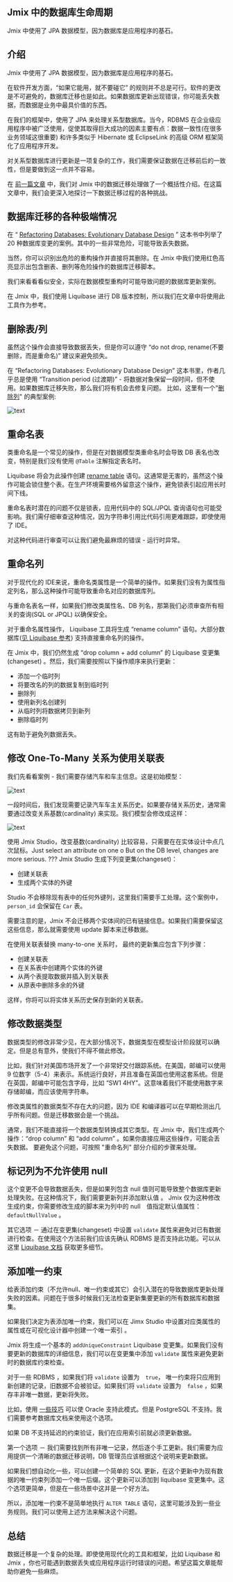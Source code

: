 ## Jmix 中的数据库生命周期

Jmix 中使用了 JPA 数据模型，因为数据库是应用程序的基石。

## 介绍

Jmix 中使用了 JPA 数据模型，因为数据库是应用程序的基石。

在软件开发方面，“如果它能用，就不要碰它” 的规则并不总是可行。软件的更改是不可避免的，数据库迁移也是如此。如果数据库更新出现错误，你可能丢失数据，而数据是业务中最具价值的东西。

在我们的框架中，使用了 JPA 来处理关系型数据库。当今，RDBMS 在企业级应用程序中被广泛使用，促使其取得巨大成功的因素主要有点：数据一致性(在很多业务领域这很重要) 和许多类似于 Hibernate 或 EclipseLink 的高级 ORM 框架简化了应用程序开发。

对关系型数据库进行更新是一项复杂的工作，我们需要保证数据在迁移前后的一致性，但是要做到这一点并不容易。

在 [前一篇文章](https://www.jmix.io/blog/database-lifecycle-in-jmix/) 中，我们对 Jmix 中的数据迁移处理做了一个概括性介绍。在这篇文章中，我们会更深入地探讨一下数据迁移过程的各种挑战。

## 数据库迁移的各种极端情况

在 “ [Refactoring Databases: Evolutionary Database Design](https://www.amazon.com/Refactoring-Databases-Evolutionary-paperback-Addison-Wesley/dp/0321774515/) ” 这本书中列举了 20 种数据库变更的案例。其中的一些非常危险，可能导致丢失数据。

当然，你可以识别出危险的重构操作并直接将其删除。在 Jmix 中我们使用红色高亮显示出包含删表、删列等危险操作的数据库迁移脚本。

我们来看看看似安全，实际在数据模型重构时可能导致问题的数据库更新案例。

在 Jmix 中，我们使用 Liquibase 进行 DB 版本控制，所以我们在文章中将使用此工具作为参考。

## 删除表/列

虽然这个操作会直接导致数据丢失，但是你可以遵守 “do not drop, rename(不要删除，而是重命名)” 建议来避免损失。

在 “Refactoring Databases: Evolutionary Database Design”  这本书里，作者几乎总是使用 “Transition period (过渡期)” - 将数据对象保留一段时间，但不使用。如果数据库迁移失败，那么我们将有机会去修复问题。 比如，这里有一个"[删除列](https://databaserefactoring.com/RemoveColumn.html)" 的典型案例:

![text]({{strapiUrl}}/uploads/blog_img_ca57c30139.png)


## 重命名表

类重命名是一个常见的操作，但是在对数据模型类重命名时会导致 DB 表名也改变，特别是我们没有使用 `@Table` 注解指定表名时。

Liquibase 将会为此操作创建 [rename table](https://docs.liquibase.com/change-types/community/rename-table.html) 语句。这通常是无害的，虽然这个操作可能会锁住整个表。在生产环境需要格外留意这个操作，避免锁表引起应用长时间下线。

重命名表时潜在的问题不仅是锁表，应用代码中的 SQL/JPQL 查询语句也可能受影响。我们需仔细审查这种情况，因为字符串引用比代码引用更难跟踪，即使使用了 IDE。

对这种代码进行审查可以让我们避免最麻烦的错误 - 运行时异常。


## 重命名列

对于现代化的 IDE来说，重命名类属性是一个简单的操作。如果我们没有为属性指定列名，那么这种操作可能导致重命名对应的数据库列。

与重命名表名一样，如果我们修改类属性名、DB 列名，那第我们必须审查所有相关的查询(SQL or JPQL) 以确保安全。

对于重命名属性操作， Liquibase 工具将生成 “rename column” 语句。大部分数据库([见 Liquibase 参考](https://docs.liquibase.com/change-types/community/rename-column.html)) 支持直接重命名列的操作。


在 Jmix 中，我们仍然生成 “drop column + add column” 的 Liquibase 变更集(changeset) 。然后，我们需要按照以下操作顺序来执行更新：
- 添加一个临时列
- 将要改名的列的数据复制到临时列
- 删除列
- 使用新列名创建列
- 从临时列将数据拷贝到新列
- 删除临时列

这有助于避免列数据丢失。


## 修改 One-To-Many 关系为使用关联表


我们先看看案例 - 我们需要存储汽车和车主信息。这是初始模型：

![text]({{strapiUrl}}/uploads/blog_img_2_6b6243fe7f.png)


一段时间后，我们发现需要记录汽车车主关系历史。如果要存储关系历史，通常需要通过改变关系基数(cardinality) 来实现。我们模型会修改成这样：


![text]({{strapiUrl}}/uploads/blog_img_3_1f173724a3.png)

使用 Jmix Studio，改变基数(cardinality) 比较容易，只需要在在实体设计中点几次鼠标。Just select an attribute on one o But on the DB level, changes are more serious. ???   Jmix Studio 生成下列变更集(changeset)：
-  创建关联表
-  生成两个实体的外键

Studio 不会移除现有表中的任何外键列，这里我们需要手工处理。这个案例中， `person_id` 会保留在 `Car` 表。  

需要注意的是，Jmix 不会迁移两个实体间的已有链接信息。如果我们需要保留这这些信息，那么就需要使用 update 脚本来迁移数据。 

在使用关联表替换 many-to-one 关系时， 最终的更新集应包含下列步骤：

- 创建关联表
- 在关系表中创建两个实体的外键
- 从两个表提取数据并插入到关联表
- 从原表中删除多余的外键

这样，你将可以将实体关系历史保存到新的关联表。

## 修改数据类型

数据类型的修改非常少见，在大部分情况下，数据类型在模型设计阶段就可以确定。但是总有意外，使我们不得不做此修改。

比如，我们针对美国市场开发了一个非常好交付跟踪系统。在美国，邮编可以使用 9 位数字（5-4）来表示。系统运行良好，并且准备在英国也使用这套系统。但是在英国，邮编中可能包含字母，比如 “SW1 4HY”。这意味着我们不能使用数字来存储邮编，而应该使用字符串。 
 
修改类属性的数据类型不存在大的问题，因为 IDE 和编译器可以在早期检测出几乎所有问题。但是迁移数据会是一个挑战。


通常，我们不能直接将一个数据类型转换成其它类型。在 Jmix 中，我们生成两个操作：“drop column” 和 “add column” 。如果你直接应用这些操作，可能会丢失数据。 要避免这个问题，可按照 "重命名列" 部分介绍的步骤来处理。


## 标记列为不允许使用 null 

这个变更不会导致数据丢失，但是如果列包含 null 值则可能导致整个数据库更新处理失败。在这种情况下，我们需要更新列并添加默认值 。
Jmix 仅为这种修改生成约束，你需要修改生成的脚本来为列中的 null　值指定默认值属性：`defaultNullValue` 。

其它选项 － 通过在变更集(changeset) 中设置 `validate`  属性来避免对已有数据进行检查。在使用这个方法前我们应该先确认 RDBMS 是否支持此功能。可以从这里 [Liquibase 文档](https://docs.liquibase.com/change-types/community/add-not-null-constraint.html ) 获取更多细节。

## 添加唯一约束

给表添加约束（不允许null、唯一约束或其它）会引入潜在的导致数据库更新处理失败的因素。问题在于很多时候我们无法检查更新集要更新的所有数据库和数据集。

如果我们决定为表添加唯一约束，我们可以在 Jimx Studio 中设置对应类属性的属性或在可视化设计器中创建一个唯一索引 。

Jmix 将生成一个基本的 `addUniqueConstraint` Liquibase 变更集。如果我们没有要更新的数据库的详细信息，我们可以在变更集中添加 `validate` 属性来避免更新时的数据库约束检查。

对于一些 RDBMS ，如果我们将 `validate` 设置为　`true`， 唯一约束将只应用到新创建的记录，旧数据不会被验证。如果我们将 `validate` 设置为　`false` ，如果存丰非唯一数据，更新将失败。

比如，使用 [一些技巧](https://stackoverflow.com/a/42903246/3136181) 可以使 Oracle 支持此模式。但是 PostgreSQL 不支持。我们需要参考数据库文档来使用这个选项。

如果 DB 不支持延迟的约束验证，我们在应用索引前就必须更新数据。

第一个选项 － 我们需要找到所有非唯一记录，然后逐个手工更新。我们需要为应用提供一个清晰的数据迁移说明，DB 管理员应该根据这个说明来更新数据。

如果我们想自动化一些，可以创建一个简单的 SQL 更新，在这个更新中为现有数据的唯一约束列添加一个唯一后缀。这个更新可以添加到 liquibase 变更集中。这个选项更简单，但是在一些场景中这并是一个好方法。

所以，添加唯一约束不是简单地执行 `ALTER TABLE` 语句，这里可能涉及到一些业务规则。我们可以使用上述方法来解决这个问题。

## 总结

数据迁移是一个复杂的处理。即使使用现代化的工具和框架，比如 Liquibase 和  Jmix ，你也可能遇到数据丢失或应用程序运行时错误的问题。希望这篇文章能帮助你避免一些麻烦。


